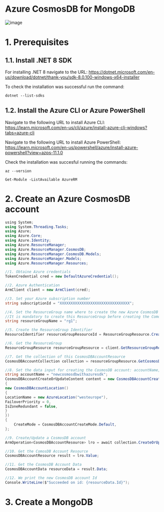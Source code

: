 # Azure CosmosDB for MongoDB

![image](https://github.com/luiscoco/-Azure_CosmosDB_for_MongoDB/assets/32194879/ddb3991f-8002-48c5-aa2e-3b5d449cfa27)

# 1. Prerequisites

## 1.1. Install .NET 8 SDK 

For installing .NET 8 navigate to the URL: https://dotnet.microsoft.com/en-us/download/dotnet/thank-you/sdk-8.0.100-windows-x64-installer

To check the installation was successful run the command:

```
dotnet --list-sdks
```

## 1.2. Install the Azure CLI or Azure PowerShell

Navigate to the following URL to install Azure CLI: https://learn.microsoft.com/en-us/cli/azure/install-azure-cli-windows?tabs=azure-cli

Navigate to the following URL to install Azure PowerShell: https://learn.microsoft.com/en-us/powershell/azure/install-azure-powershell?view=azps-11.1.0

Check the installation was succesful running the commands:

```
az --version 
```

```
Get-Module -ListAvailable AzureRM
```

# 2. Create an Azure CosmosDB account

```csharp
﻿using System;
using System.Threading.Tasks;
using Azure;
using Azure.Core;
using Azure.Identity;
using Azure.ResourceManager;
using Azure.ResourceManager.CosmosDB;
using Azure.ResourceManager.CosmosDB.Models;
using Azure.ResourceManager.Models;
using Azure.ResourceManager.Resources;

//1. Obtaine Azure credentials
TokenCredential cred = new DefaultAzureCredential();

//2. Azure Authentication
ArmClient client = new ArmClient(cred);

//3. Set your Azure subscription number
string subscriptionId = "XXXXXXXXXXXXXXXXXXXXXXXXXXXXXXXX";

//4. Set the ResourceGroup name where to create the new Azure CosmosDB account
//It is mandatory to create this ResourceGroup before creating the ComosDB account
string resourceGroupName = "rg1";

//5. Create the ResourceGroup Identifier
ResourceIdentifier resourceGroupResourceId = ResourceGroupResource.CreateResourceIdentifier(subscriptionId, resourceGroupName);

//6. Get the ResourceGroup
ResourceGroupResource resourceGroupResource = client.GetResourceGroupResource(resourceGroupResourceId);

//7. Get the collection of this CosmosDBAccountResource
CosmosDBAccountCollection collection = resourceGroupResource.GetCosmosDBAccounts();

//8. Set the data input for creating the CosmosDB account: accountName, account location, etc
string accountName = "newcosmosdbwithazuresdk";
CosmosDBAccountCreateOrUpdateContent content = new CosmosDBAccountCreateOrUpdateContent(new AzureLocation("westeurope"), new CosmosDBAccountLocation[]
{
new CosmosDBAccountLocation()
{
LocationName = new AzureLocation("westeurope"),
FailoverPriority = 0,
IsZoneRedundant = false,
}
})
{
    CreateMode = CosmosDBAccountCreateMode.Default,
};

//9. Create/Update a CosmosDB account
ArmOperation<CosmosDBAccountResource> lro = await collection.CreateOrUpdateAsync(WaitUntil.Completed, accountName, content);

//10. Get the ComosDB Account Resource
CosmosDBAccountResource result = lro.Value;

//11. Get the CosmosDB Account Data
CosmosDBAccountData resourceData = result.Data;

//12. We print the new CosmosDB account Id
Console.WriteLine($"Succeeded on id: {resourceData.Id}");
```


# 3. Create a MongoDB



